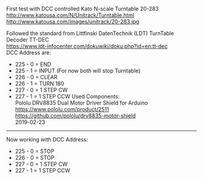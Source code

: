 First test with DCC controlled Kato N-scale Turntable 20-283<BR>
http://www.katousa.com/N/Unitrack/Turntable.html<BR>
http://www.katousa.com/images/unitrack/20-283.jpg<BR>

Followed the standard from Littfinski DatenTechnik (LDT) TurnTable Decoder TT-DEC<BR>
https://www.ldt-infocenter.com/dokuwiki/doku.php?id=en:tt-dec<BR>
DCC Address are:
* 225 - 0 = END
* 225 - 1 = INPUT (For now both will stop Turntable)
* 226 - 0 = CLEAR
* 226 - 1 = TURN 180
* 227 - 0 = 1 STEP CW
* 227 - 1 = 1 STEP CCW
Used Components:<BR>
Pololu DRV8835 Dual Motor Driver Shield for Arduino<BR>
https://www.pololu.com/product/2511<BR>
https://github.com/pololu/drv8835-motor-shield<BR>
2019-02-23
----------
Now working with DCC Address:
* 225 - 0 = STOP
* 226 - 0 = STOP
* 227 - 0 = 1 STEP CW
* 227 - 1 = 1 STEP CCW
